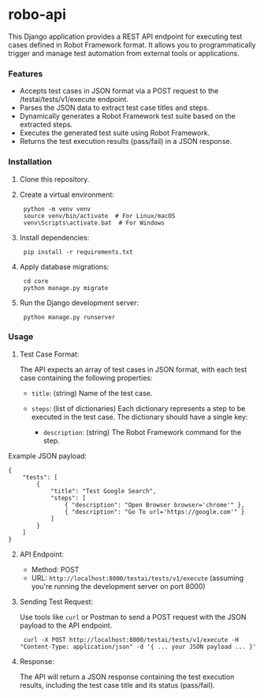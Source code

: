 # robo-api
This Django application provides a REST API endpoint for executing test cases defined in Robot Framework format. It allows you to programmatically trigger and manage test automation from external tools or applications.

### Features
- Accepts test cases in JSON format via a POST request to the /testai/tests/v1/execute endpoint.
- Parses the JSON data to extract test case titles and steps.
- Dynamically generates a Robot Framework test suite based on the extracted steps.
- Executes the generated test suite using Robot Framework.
- Returns the test execution results (pass/fail) in a JSON response.

### Installation

1. Clone this repository.
2. Create a virtual environment:

        python -m venv venv
        source venv/bin/activate  # For Linux/macOS
        venv\Scripts\activate.bat  # For Windows

3. Install dependencies:
    
        pip install -r requirements.txt

4. Apply database migrations:

        cd core
        python manage.py migrate

5. Run the Django development server:

        python manage.py runserver

### Usage
1. Test Case Format:

    The API expects an array of test cases in JSON format, with each test case containing the following properties:

    - `title`: (string) Name of the test case.

    - `steps`: (list of dictionaries) Each dictionary represents a step to be executed in the test case. The dictionary should have a single key:
    
        - `description`: (string) The Robot Framework command for the step.

Example JSON payload:

    {
        "tests": [
            {
                "title": "Test Google Search",
                "steps": [
                    { "description": "Open Browser browser='chrome'" },
                    { "description": "Go To url='https://google.com'" }
                ]
            }
        ]
    }

2. API Endpoint:
    - Method: POST
    - URL: `http://localhost:8000/testai/tests/v1/execute` (assuming you're running the development server on port 8000)

3. Sending Test Request:

    Use tools like `curl` or Postman to send a POST request with the JSON payload to the API endpoint.

        curl -X POST http://localhost:8000/testai/tests/v1/execute -H "Content-Type: application/json" -d '{ ... your JSON payload ... }'

4. Response:

    The API will return a JSON response containing the test execution results, including the test case title and its status (pass/fail).
